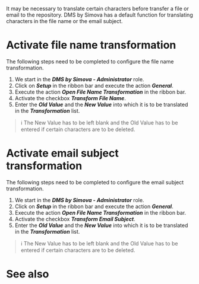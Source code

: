 

It may be necessary to translate certain characters before transfer a file or email to the repository. DMS by Simova has a default function for translating characters in the file name or the email subject.

# Activate file name transformation
The following steps need to be completed to configure the file name transformation.

1. We start in the _**DMS by Simova - Administrator**_ role.
2. Click on _**Setup**_ in the ribbon bar and execute the action _**General**_.
3. Execute the action _**Open File Name Transformation**_ in the ribbon bar.
4. Activate the checkbox _**Transform File Name**_.
5. Enter the _**Old Value**_ and the _**New Value**_ into which it is to be translated in the _**Transformation**_ list.

> :information_source: The New Value has to be left blank and the Old Value has to be entered if certain characters are to be deleted.

# Activate email subject transformation
The following steps need to be completed to configure the email subject transformation.

1. We start in the _**DMS by Simova - Administrator**_ role.
2. Click on _**Setup**_ in the ribbon bar and execute the action _**General**_.
3. Execute the action _**Open File Name Transformation**_ in the ribbon bar.
4. Activate the checkbox _**Transform Email Subject**_.
5. Enter the _**Old Value**_ and the _**New Value**_ into which it is to be translated in the _**Transformation**_ list.

> :information_source: The New Value has to be left blank and the Old Value has to be entered if certain characters are to be deleted.

# See also